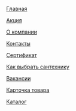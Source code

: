 <p><a href="https://lia5.github.io/2018-03-signatory/index.html">Главная</a></p>


<p><a href="https://lia5.github.io/2018-03-signatory/discount.html">Акция</a></p>
<p><a href="https://lia5.github.io/2018-03-signatory/about.html">О компании</a></p>
<p><a href="https://lia5.github.io/2018-03-signatory/contacts.html">Контакты</a></p>
<p><a href="https://lia5.github.io/2018-03-signatory/sertific.html">Сертификат</a></p>
<p><a href="https://lia5.github.io/2018-03-signatory/how-choose.html">Как выбрать сантехнику</a></p>
<p><a href="https://lia5.github.io/2018-03-signatory/vacancies.html">Вакансии</a></p>
<p><a href="https://lia5.github.io/2018-03-signatory/card-prod.html">Карточка товара</a></p>
<p><a href="https://lia5.github.io/2018-03-signatory/catalog.html">Каталог</a></p>

